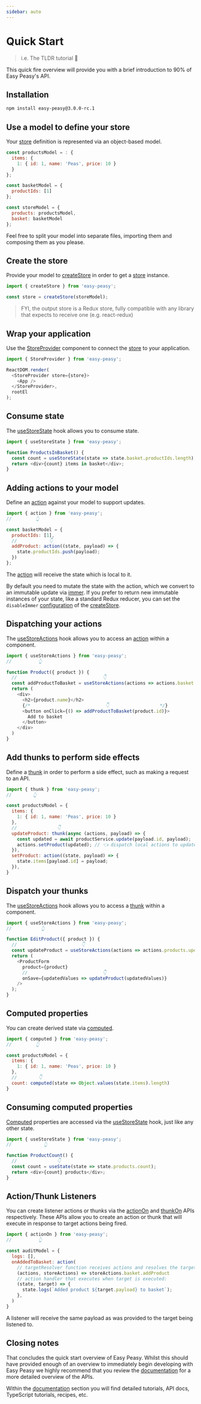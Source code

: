 ```yaml
---
sidebar: auto
---
```


# Quick Start

> i.e. The TLDR tutorial 🚀

This quick fire overview will provide you with a brief introduction to 90% of Easy Peasy's API.

## Installation

```bash
npm install easy-peasy@3.0.0-rc.1
```

## Use a model to define your store

Your [store](/docs/api/store) definition is represented via an object-based model.

```javascript
const productsModel = : {
  items: {
    1: { id: 1, name: 'Peas', price: 10 }
  }
};

const basketModel = {
  productIds: [1]
};

const storeModel = {
  products: productsModel,
  basket: basketModel
};
```

Feel free to split your model into separate files, importing them and composing them as you please.

## Create the store

Provide your model to [createStore](/docs/api/create-store) in order to get a [store](/docs/api/store) instance.

```javascript
import { createStore } from 'easy-peasy';

const store = createStore(storeModel);
```

> FYI, the output store is a Redux store, fully compatible with any library that expects to receive one (e.g. react-redux)

## Wrap your application

Use the [StoreProvider](/docs/api/store-provider) component to connect the [store](/docs/api/store) to your application.

```javascript
import { StoreProvider } from 'easy-peasy';

ReactDOM.render(
  <StoreProvider store={store}>
    <App />
  </StoreProvider>,
  rootEl
);
```

## Consume state

The [useStoreState](/docs/api/use-store-state) hook allows you to consume state.

```javascript
import { useStoreState } from 'easy-peasy';

function ProductsInBasket() {
  const count = useStoreState(state => state.basket.productIds.length);
  return <div>{count} items in basket</div>;
}
```

## Adding actions to your model

Define an [action](/docs/api/action) against your model to support updates.

```javascript
import { action } from 'easy-peasy';
//         👆

const basketModel = {
  productIds: [1],
  //            👇
  addProduct: action((state, payload) => {
    state.productIds.push(payload);
  })
};
```

The [action](/docs/api/action) will receive the state which is local to it.

By default you need to mutate the state with the action, which we convert to an immutable update via [immer](https://github.com/immerjs/immer). If you prefer to return new immutable instances of your state, like a standard Redux reducer, you can set the `disableImmer` [configuration](/docs/api/store-config) of the [createStore](/docs/api/create-store).

## Dispatching your actions

The [useStoreActions](/docs/api/use-store-actions) hook allows you to access an [action](/docs/api/action) within a component.

```javascript
import { useStoreActions } from 'easy-peasy';
//          👆

function Product({ product }) {
  //                                👇
  const addProductToBasket = useStoreActions(actions => actions.basket.addProduct);
  return (
    <div>
      <h2>{product.name}</h2>
      {/*                            👇                   */}
      <button onClick={() => addProductToBasket(product.id)}>
        Add to basket
      </button>
    </div>
  )
}
```

## Add thunks to perform side effects

Define a [thunk](/docs/api/thunk) in order to perform a side effect, such as making a request to an API.

```javascript
import { thunk } from 'easy-peasy';
//        👆

const productsModel = {
  items: {
    1: { id: 1, name: 'Peas', price: 10 }
  },
  //               👇
  updateProduct: thunk(async (actions, payload) => {
    const updated = await productService.update(payload.id, payload);
    actions.setProduct(updated); // 👈 dispatch local actions to update state
  }),
  setProduct: action((state, payload) => {
    state.items[payload.id] = payload;
  }),
}
```

## Dispatch your thunks

The [useStoreActions](/docs/api/use-store-actions) hook allows you to access a [thunk](/docs/api/action) within a component.

```javascript
import { useStoreActions } from 'easy-peasy';
//           👆

function EditProduct({ product }) {
  //                        👇
  const updateProduct = useStoreActions(actions => actions.products.updateProduct);
  return (
    <ProductForm
      product={product}
      //                            👇
      onSave={updatedValues => updateProduct(updatedValues)}
    />
  );
}
```

## Computed properties

You can create derived state via [computed](/docs/api/computed).

```javascript
import { computed } from 'easy-peasy';
//         👆

const productsModel = {
  items: {
    1: { id: 1, name: 'Peas', price: 10 }
  },
  //        👇
  count: computed(state => Object.values(state.items).length)
}
```

## Consuming computed properties

[Computed](/docs/api/computed) properties are accessed via the [useStoreState](/docs/api/use-store-state) hook, just like any other state.

```javascript
import { useStoreState } from 'easy-peasy';
//            👆

function ProductCount() {
  //               👇
  const count = useState(state => state.products.count);
  return <div>{count} products</div>;
}
```

## Action/Thunk Listeners

You can create listener actions or thunks via the [actionOn](/docs/api/action-on) and [thunkOn](/docs/api/thunk-on) APIs respectively. These APIs allow you to create an action or thunk that will execute in response to target actions being fired.

```javascript
import { actionOn } from 'easy-peasy';
//          👆

const auditModel = {
  logs: [],
  onAddedToBasket: action(
    // targetResolver function receives actions and resolves the targets:
    (actions, storeActions) => storeActions.basket.addProduct
    // action handler that executes when target is executed:
    (state, target) => {
      state.logs(`Added product ${target.payload} to basket`);
    },
  )
}
```

A listener will receive the same payload as was provided to the target being listened to.

## Closing notes

That concludes the quick start overview of Easy Peasy. Whilst this should have provided enough of an overview to immediately begin developing with Easy Peasy we highly recommend that you review the [documentation](/docs/introduction) for a more detailed overview of the APIs.

Within the [documentation](/docs/introduction) section you will find detailed tutorials, API docs, TypeScript tutorials, recipes, etc.
